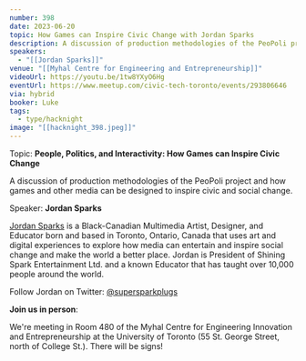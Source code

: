 ```yaml
---
number: 398
date: 2023-06-20
topic: How Games can Inspire Civic Change with Jordan Sparks
description: A discussion of production methodologies of the PeoPoli project and how games and other media can be designed to inspire civic and social change.
speakers:
  - "[[Jordan Sparks]]"
venue: "[[Myhal Centre for Engineering and Entrepreneurship]]"
videoUrl: https://youtu.be/1tw8YXyO6Hg
eventUrl: https://www.meetup.com/civic-tech-toronto/events/293806646
via: hybrid
booker: Luke
tags:
  - type/hacknight
image: "[[hacknight_398.jpeg]]"
---
```


Topic: **People, Politics, and Interactivity: How Games can Inspire Civic Change**

A discussion of production methodologies of the PeoPoli project and how games and other media can be designed to inspire civic and social change.

Speaker: **Jordan Sparks**

[Jordan Sparks](https://grindspark.com/) is a Black-Canadian Multimedia Artist, Designer, and Educator born and based in Toronto, Ontario, Canada that uses art and digital experiences to explore how media can entertain and inspire social change and make the world a better place. Jordan is President of Shining Spark Entertainment Ltd. and a known Educator that has taught over 10,000 people around the world.

Follow Jordan on Twitter: [@supersparkplugs](https://twitter.com/SuperSparkplugs)

**Join us in person**:

We're meeting in Room 480 of the Myhal Centre for Engineering Innovation and Entrepreneurship at the University of Toronto (55 St. George Street, north of College St.). There will be signs!
